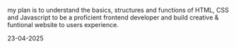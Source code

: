 
my plan is to understand the basics, structures and functions of HTML, CSS and Javascript to be a proficient frontend developer and build creative & funtional website to users experience.


23-04-2025


